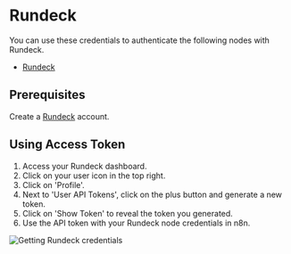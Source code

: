 # Rundeck

You can use these credentials to authenticate the following nodes with Rundeck.

- [Rundeck](/integrations/builtin/app-nodes/n8n-nodes-base.rundeck/)

## Prerequisites

Create a [Rundeck](https://www.rundeck.com/) account.

## Using Access Token

1. Access your Rundeck dashboard.
2. Click on your user icon in the top right.
3. Click on 'Profile'.
4. Next to 'User API Tokens', click on the plus button and generate a new token.
5. Click on 'Show Token' to reveal the token you generated.
5. Use the API token with your Rundeck node credentials in n8n.

![Getting Rundeck credentials](/_images/integrations/builtin/credentials/rundeck/using-access-token.gif)
